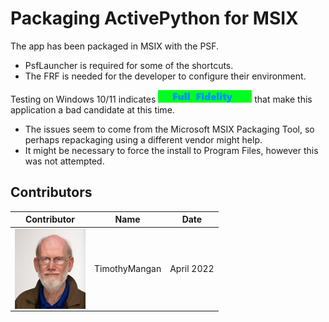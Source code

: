 # Packaging ActivePython for MSIX

The app has been packaged in MSIX with the PSF.

* PsfLauncher is required for some of the shortcuts.
* The FRF is needed for the developer to configure their environment.

Testing on Windows 10/11 indicates [<img src="/media/CatFullFidelity.png" alt="Full Fidelity" />](/media/CatFullFidelity.png) that make this application a bad candidate at this time.  

* The issues seem to come from the Microsoft MSIX Packaging Tool, so perhaps repackaging using a different vendor might help.
* It might be necessary to force the install to Program Files, however this was not attempted.


## Contributors

| Contributor | Name | Date |
|----|----|----|
| [<img src="/media/Contributors/TimMangan.jpg" align="left" Height="128" />](/media/Contributors/TimMangan.jpg) | TimothyMangan | April 2022 |

